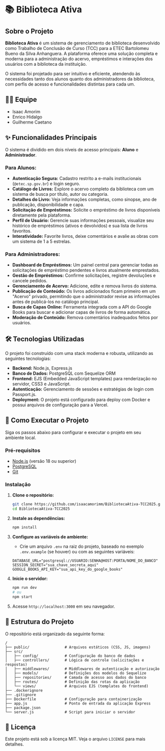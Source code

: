 # 📚 Biblioteca Ativa

## Sobre o Projeto

**Biblioteca Ativa** é um sistema de gerenciamento de biblioteca desenvolvido como Trabalho de Conclusão de Curso (TCC) para a ETEC Bartolomeu Bueno da Silva Anhanguera. A plataforma oferece uma solução completa e moderna para a administração do acervo, empréstimos e interações dos usuários com a biblioteca da instituição.

O sistema foi projetado para ser intuitivo e eficiente, atendendo às necessidades tanto dos alunos quanto dos administradores da biblioteca, com perfis de acesso e funcionalidades distintas para cada um.

## 👨‍💻 Equipe

  * Isaac Amorim
  * Enrico Hidalgo
  * Guilherme Caetano

## ✨ Funcionalidades Principais

O sistema é dividido em dois níveis de acesso principais: **Aluno** e **Administrador**.

### Para Alunos:

  * **Autenticação Segura:** Cadastro restrito a e-mails institucionais (`@etec.sp.gov.br`) e login seguro.
  * **Catálogo de Livros:** Explore o acervo completo da biblioteca com um sistema de busca por título, autor ou categoria.
  * **Detalhes do Livro:** Veja informações completas, como sinopse, ano de publicação, disponibilidade e capa.
  * **Solicitação de Empréstimos:** Solicite o empréstimo de livros disponíveis diretamente pela plataforma.
  * **Perfil de Usuário:** Gerencie suas informações pessoais, visualize seu histórico de empréstimos (ativos e devolvidos) e sua lista de livros favoritos.
  * **Interatividade:** Favorite livros, deixe comentários e avalie as obras com um sistema de 1 a 5 estrelas.

### Para Administradores:

  * **Dashboard de Empréstimos:** Um painel central para gerenciar todas as solicitações de empréstimo pendentes e livros atualmente emprestados.
  * **Gestão de Empréstimos:** Confirme solicitações, registre devoluções e cancele pedidos.
  * **Gerenciamento de Acervo:** Adicione, edite e remova livros do sistema.
  * **Publicação de Conteúdo:** Os livros adicionados ficam primeiro em um "Acervo" privado, permitindo que o administrador revise as informações antes de publicá-los no catálogo principal.
  * **Busca de Capas Online:** Ferramenta integrada com a API do Google Books para buscar e adicionar capas de livros de forma automática.
  * **Moderação de Conteúdo:** Remova comentários inadequados feitos por usuários.

## 🛠️ Tecnologias Utilizadas

O projeto foi construído com uma stack moderna e robusta, utilizando as seguintes tecnologias:

  * **Backend:** Node.js, Express.js
  * **Banco de Dados:** PostgreSQL com Sequelize ORM
  * **Frontend:** EJS (Embedded JavaScript templates) para renderização no servidor, CSS3 e JavaScript.
  * **Autenticação:** Gerenciamento de sessões e estratégias de login com Passport.js.
  * **Deployment:** O projeto está configurado para deploy com Docker e possui arquivos de configuração para a Vercel.

## 🚀 Como Executar o Projeto

Siga os passos abaixo para configurar e executar o projeto em seu ambiente local.

### Pré-requisitos

  * [Node.js](https://nodejs.org/) (versão 18 ou superior)
  * [PostgreSQL](https://www.postgresql.org/)
  * [Git](https://git-scm.com/)

### Instalação

1.  **Clone o repositório:**

    ```bash
    git clone https://github.com/isaacamorimm/BibliotecaAtiva-TCC2025.git
    cd BibliotecaAtiva-TCC2025
    ```

2.  **Instale as dependências:**

    ```bash
    npm install
    ```

3.  **Configure as variáveis de ambiente:**

      * Crie um arquivo `.env` na raiz do projeto, baseado no exemplo `.env.example` (se houver) ou com as seguintes variáveis:

    <!-- end list -->

    ```env
    DATABASE_URL="postgresql://USUARIO:SENHA@HOST:PORTA/NOME_DO_BANCO"
    SESSION_SECRET="sua_chave_secreta_aqui"
    GOOGLE_BOOKS_API_KEY="sua_api_key_do_google_books"
    ```

4.  **Inicie o servidor:**

    ```bash
    npm run dev
    # ou
    npm start
    ```

5.  Acesse `http://localhost:3000` em seu navegador.

## 📂 Estrutura do Projeto

O repositório está organizado da seguinte forma:

```
/
├── public/                # Arquivos estáticos (CSS, JS, imagens)
├── src/
│   ├── config/            # Configuração do banco de dados
│   ├── controllers/       # Lógica de controle (solicitações e respostas)
│   ├── middlewares/       # Middlewares de autenticação e autorização
│   ├── models/            # Definições dos modelos do Sequelize
│   ├── repositories/      # Camada de acesso aos dados do banco
│   ├── routes/            # Definição das rotas da aplicação
│   └── views/             # Arquivos EJS (templates do frontend)
├── .dockerignore
├── .gitignore
├── Dockerfile             # Configuração para containerização
├── app.js                 # Ponto de entrada da aplicação Express
├── package.json
└── server.js              # Script para iniciar o servidor
```

## 📄 Licença

Este projeto está sob a licença MIT. Veja o arquivo `LICENSE` para mais detalhes.
